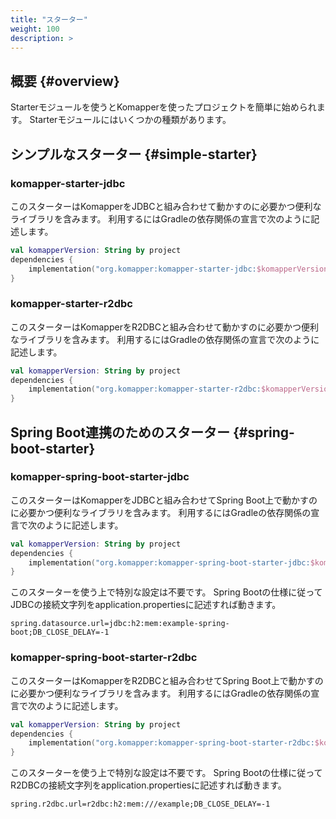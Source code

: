 ```yaml
---
title: "スターター"
weight: 100
description: >
---
```


## 概要 {#overview}

Starterモジュールを使うとKomapperを使ったプロジェクトを簡単に始められます。
Starterモジュールにはいくつかの種類があります。

## シンプルなスターター {#simple-starter}

### komapper-starter-jdbc

このスターターはKomapperをJDBCと組み合わせて動かすのに必要かつ便利なライブラリを含みます。
利用するにはGradleの依存関係の宣言で次のように記述します。

```kotlin
val komapperVersion: String by project
dependencies {
    implementation("org.komapper:komapper-starter-jdbc:$komapperVersion")
}
```

### komapper-starter-r2dbc

このスターターはKomapperをR2DBCと組み合わせて動かすのに必要かつ便利なライブラリを含みます。
利用するにはGradleの依存関係の宣言で次のように記述します。

```kotlin
val komapperVersion: String by project
dependencies {
    implementation("org.komapper:komapper-starter-r2dbc:$komapperVersion")
}
```

## Spring Boot連携のためのスターター {#spring-boot-starter}

### komapper-spring-boot-starter-jdbc

このスターターはKomapperをJDBCと組み合わせてSpring Boot上で動かすのに必要かつ便利なライブラリを含みます。
利用するにはGradleの依存関係の宣言で次のように記述します。

```kotlin
val komapperVersion: String by project
dependencies {
    implementation("org.komapper:komapper-spring-boot-starter-jdbc:$komapperVersion")
}
```

このスターターを使う上で特別な設定は不要です。
Spring Bootの仕様に従ってJDBCの接続文字列をapplication.propertiesに記述すれば動きます。

```
spring.datasource.url=jdbc:h2:mem:example-spring-boot;DB_CLOSE_DELAY=-1
```

### komapper-spring-boot-starter-r2dbc

このスターターはKomapperをR2DBCと組み合わせてSpring Boot上で動かすのに必要かつ便利なライブラリを含みます。
利用するにはGradleの依存関係の宣言で次のように記述します。

```kotlin
val komapperVersion: String by project
dependencies {
    implementation("org.komapper:komapper-spring-boot-starter-r2dbc:$komapperVersion")
}
```

このスターターを使う上で特別な設定は不要です。
Spring Bootの仕様に従ってR2DBCの接続文字列をapplication.propertiesに記述すれば動きます。

```
spring.r2dbc.url=r2dbc:h2:mem:///example;DB_CLOSE_DELAY=-1
```
